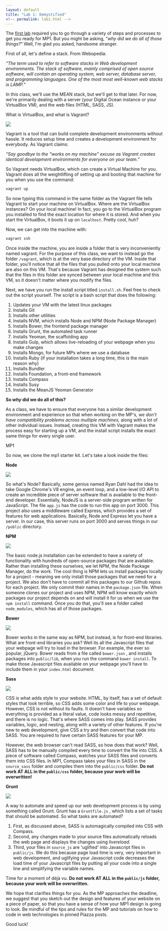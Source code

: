 ```yaml
---
layout: default
title: "Lab 1: Demystified"
<!-- permalink: lab1.html -->
---
```


The [first lab](http://uiuc-web-programming.github.io/sp2016/Lab-1/) required you to go through a variety of steps and processes to get you ready for MP1. But you might be asking, “_why did we do all of those things?_” Well, I'm glad you asked, handsome stranger.

First of all, let's define a stack. From Webopedia:

*“The term used to refer to software stacks in Web development environments. The stack of software, mainly comprised of open source software, will contain an operating system, web server, database server, and programming languages. One of the most most well-known web stacks is LAMP.”*

In this class, we'll use the MEAN stack, but we'll get to that later. For now, we're primarily dealing with a server (your Digital Ocean instance or your VirtualBox VM), and the web files (HTML, SASS, JS).

<span class="section-heading">What is VirtualBox, and what is Vagrant?</span>

<img src="https://upload.wikimedia.org/wikipedia/commons/8/87/Vagrant.png" class="demystified-images">

Vagrant is a tool that can build complete development environments without hassle. It reduces setup time and creates a development environment for everybody. As Vagrant claims:

*“Say goodbye to the "works on my machine" excuse as Vagrant creates identical development environments for everyone on your team.”*

So Vagrant needs VirtualBox, which can create a Virtual Machine for you. Vagrant does all the weightlifting of setting up and booting that machine for you when you use the command:

```bash
vagrant up
```


So now typing this command in the same folder as the Vagrant file tells Vagrant to start your machine on VirtualBox. Where are the VirtualBox instances? On your local machine! In fact, you go to the VirtualBox program you installed to find the exact location for where it is stored. And when you start the VirtualBox, it boots it up on ```localhost```. Pretty cool, huh?

Now, we can get into the machine with:

```bash
vagrant ssh
```


Once inside the machine, you are inside a folder that is very inconveniently named vagrant. For the purpose of this class, we want to instead go the folder ```/vagrant```, which is at the very base directory of the VM. Inside that folder, you'll notice that all the files that you pulled onto your local machine are also on this VM. That's because Vagrant has designed the system such that the files in this folder are synced between your local machine and this VM, so it doesn't matter where you modify the files.

Next, we have you run the install script titled ```install.sh```. Feel free to check out the script yourself. The script is a bash script that does the following:

1. Updates your VM with the latest linux packages
2. Installs Git
3. Installs other utilities
4. Installs NVM, which installs Node and NPM (Node Package Manager)
5. Installs Bower, the frontend package manager
6. Installs Grunt, the automated task runner
7. Installs Yeoman, the scaffolding app
8. Installs Gulp, which allows live-reloading of your webpage when you make changes
9. Installs Mongo, for future MPs where we use a database
10. Installs Ruby (if your installation takes a long time, this is the main reason why)
11. Installs Bundler
12. Installs Foundation, a front-end framework
13. Installs Compass
14. Installs Susy
15. Installs the MeanJS Yeoman Generator

**So *why* did we do all of this?**

As a class, we have to ensure that everyone has a similar development environment and experience so that when working on the MP's, _we don't have compatibility problems across multiple machines,_ along with a lot of other individual issues. Instead, creating this VM with Vagrant makes the process easy for starting up a VM, and the install script installs the exact same things for every single user.

<span class="section-heading">MP1</span>

So now, we clone the mp1 starter kit. Let's take a look inside the files:

**Node**

<img src="http://dab1nmslvvntp.cloudfront.net/wp-content/uploads/2015/07/1436439824nodejs-logo.png" class="demystified-images">

So what's Node? Basically, some genius named Ryan Dahl had the idea to take Google Chrome's V8 engine, an event loop, and a low-level I/O API to create an incredible piece of server software that is available to the front-end developer. Essentially, NodeJS is a server-side program written for JavaScript. The file ```app.js``` has the code to run this app on port 3000. This project also uses a middleware called Express, which provides a set of features for web applications. Basically, Node and Express let you have a server. In our case, this server runs on port 3000 and serves things in our ```/public``` directory.

**NPM**

<img src="https://www.npmjs.com/static/images/npm-logo.svg" class="demystified-images">

The basic node.js installation can be extended to have a variety of functionality with hundreds of open-source packages that are available. Rather than installing these ourselves, we let NPM, the Node Package Manager, do the work. The cool thing is NPM lets us install packages locally for a project - meaning we only install those packages that we need for a project. We also don't have to commit all this packages to our Github repos for each project. We only commit their names in the ```package.json``` file. When someone clones our project and uses NPM, NPM will know exactly which packages our project depends on and will install it for us when we use the  ```npm install```  command. Once you do that, you'll see a folder called ```node_modules```, which has all of those packages.

**Bower**

<img src="http://bower.io/img/bower-logo.png" class="demystified-images">

Bower works in the same way as NPM, but instead, is for front-end libraries. What are front-end libraries you ask? Well its all the Javascript files that your webpage will try to load in the browser. For example, the ever so popular, jQuery. Bower reads from a file called ```bower.json``` , and installs packages into ```public/lib```, when you run the command ```bower install```.  To make those Javascript files available on your webpage you'll have to include them in your ```index.html``` document.

**Sass**

<img src="http://sass-lang.com/assets/img/styleguide/color-1c4aab2b.png" class="demystified-images">

CSS is what adds style to your website. HTML, by itself, has a set of default styles that look terrible, so CSS adds some color and life to your webpage. However, CSS is not without its faults. It doesn't have variables so everything is provided as a literal value, code looks messy and repetitive, and there is no logic.  That's where SASS comes into play. SASS provides variables, logic, and nesting, along with a variety of other features. If you're new to web development, give CSS a try and then convert that code into SASS. You are required to have certain SASS features for your MP.

However, the web browser can't read SASS, so how does that work? Well, SASS has to be manually compiled every time to convert the file into CSS. A piece of software called Compass, watches your SASS files and converts them into CSS files. In MP1, Compass takes your files in SASS in the ```source_sass``` folder and compiles them into the ```public/css``` folder. **Do not work AT ALL in the ```public/css``` folder, because your work will be overwritten!**

**Grunt**

<img src="http://www.dancourse.co.uk/wp-content/uploads/2014/03/grunt-logo.png" class="demystified-images">

A way to automate and speed up our web development process is by using something called Grunt. Grunt has a ```Gruntfile.js``` , which lists a set of tasks that should be automated. So what tasks are automated?

1. First, as discussed above, SASS is automagically compiled into CSS with Compass.
2. Second, any changes made to your source files automatically reloads the web page and displays the changes using *livereload*.
3. Third, your files in ```source_js``` are 'uglified' into Javascript files in ```public/js```. We do this because page load time is very, very important in web development, and uglifying your Javascript code decreases the load time of your Javascript files by putting all your code into a single line and simplifying the variable names.

Time for a moment of déjà vu. **Do not work AT ALL in the ```public/js``` folder, because your work will be overwritten.**

We hope that clarifies things for you. As the MP approaches the deadline, we suggest that you sketch out the design and features of your website on a piece of paper, so that you have a sense of how your MP1 design is going to look. Be mindful of the tips and rules for the MP and tutorials on how to code in web technologies in pinned Piazza posts.

Good luck!
